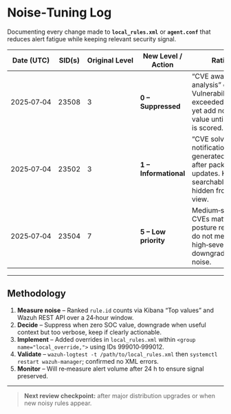 # Noise‑Tuning Log

Documenting every change made to **`local_rules.xml`** or **`agent.conf`** that reduces alert fatigue while keeping relevant security signal.

| Date (UTC) | SID(s) | Original Level | New Level / Action | Rationale |
|------------|--------|---------------|--------------------|-----------|
| 2025‑07‑04 | 23508 | 3 | **0 – Suppressed** | “CVE awaiting analysis” events from Vulnerability‑Detector exceeded 500/day yet add no actionable value until each CVE is scored. |
| 2025‑07‑04 | 23502 | 3 | **1 – Informational** | “CVE solved” notifications generated ~1k/day after package updates. Kept searchable but hidden from alert view. |
| 2025‑07‑04 | 23504 | 7 | **5 – Low priority** | Medium‑severity CVEs matter for posture reporting but do not merit high‑severity alerts; downgrading reduces noise. |

---

## Methodology

1. **Measure noise** – Ranked `rule.id` counts via Kibana “Top values” and Wazuh REST API over a 24‑hour window.  
2. **Decide** – Suppress when zero SOC value, downgrade when useful context but too verbose, keep if clearly actionable.  
3. **Implement** – Added overrides in `local_rules.xml` within `<group name="local_override,">` using IDs 999010‑999012.  
4. **Validate** – `wazuh-logtest -t /path/to/local_rules.xml` then `systemctl restart wazuh-manager`; confirmed no XML errors.  
5. **Monitor** – Will re‑measure alert volume after 24 h to ensure signal preserved.

---

> **Next review checkpoint:** after major distribution upgrades or when new noisy rules appear.
